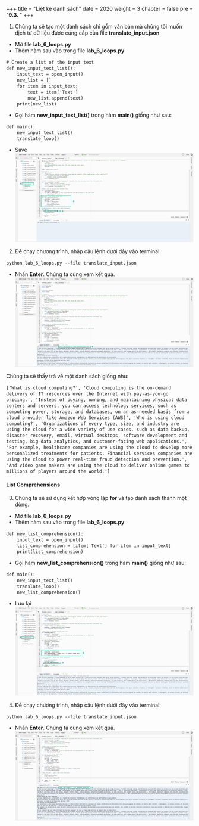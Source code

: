+++
title = "Liệt kê danh sách"
date = 2020
weight = 3
chapter = false
pre = "<b>9.3. </b>"
+++

1. Chúng ta sẽ tạo một danh sách chỉ gồm văn bản mà chúng tôi muốn dịch từ dữ liệu được cung cấp của file **translate_input.json**
* Mở file **lab_6_loops.py**
* Thêm hàm sau vào trong file **lab_6_loops.py**
```
# Create a list of the input text
def new_input_text_list():
    input_text = open_input()
    new_list = []
    for item in input_text:
        text = item['Text']
        new_list.append(text)
    print(new_list)
```
* Gọi hàm **new_input_text_list()** trong hàm **main()** giống như sau:
```
def main():
    new_input_text_list()
    translate_loop()
```
* Save
![Looping over JSON](/images/9-loop/9.3-list-comprehensions/list-comprehensions-001.png?featherlight=false&width=90pc)
2. Để chạy chương trình, nhập câu lệnh dưới đây vào terminal:
```
python lab_6_loops.py --file translate_input.json
```
* Nhấn **Enter**. Chúng ta cùng xem kết quả.
![Looping over JSON](/images/9-loop/9.3-list-comprehensions/list-comprehensions-002.png?featherlight=false&width=90pc)

Chúng ta sẽ thấy trả về một danh sách giống như:
```
['What is cloud computing?', 'Cloud computing is the on-demand delivery of IT resources over the Internet with pay-as-you-go pricing.', 'Instead of buying, owning, and maintaining physical data centers and servers, you can access technology services, such as computing power, storage, and databases, on an as-needed basis from a cloud provider like Amazon Web Services (AWS)', 'Who is using cloud computing?', 'Organizations of every type, size, and industry are using the cloud for a wide variety of use cases, such as data backup, disaster recovery, email, virtual desktops, software development and testing, big data analytics, and customer-facing web applications.', 'For example, healthcare companies are using the cloud to develop more personalized treatments for patients. Financial services companies are using the cloud to power real-time fraud detection and prevention.', 'And video game makers are using the cloud to deliver online games to millions of players around the world.']
```

#### List Comprehensions

3. Chúng ta sẽ sử dụng kết hợp vòng lặp **for** và tạo danh sách thành một dòng.
* Mở file **lab_6_loops.py**
* Thêm hàm sau vào trong file **lab_6_loops.py**
```
def new_list_comprehension():
    input_text = open_input()
    list_comprehension = [item['Text'] for item in input_text]
    print(list_comprehension)
```
* Gọi hàm **new_list_comprehension()** trong hàm **main()** giống như sau:
```
def main():
    new_input_text_list()
    translate_loop()
    new_list_comprehension()
```
* Lưu lại
![Looping over JSON](/images/9-loop/9.3-list-comprehensions/list-comprehensions-003.png?featherlight=false&width=90pc)
4. Để chạy chương trình, nhập câu lệnh dưới đây vào terminal:
```
python lab_6_loops.py --file translate_input.json
```
* Nhấn **Enter**. Chúng ta cùng xem kết quả.
![Looping over JSON](/images/9-loop/9.3-list-comprehensions/list-comprehensions-004.png?featherlight=false&width=90pc)